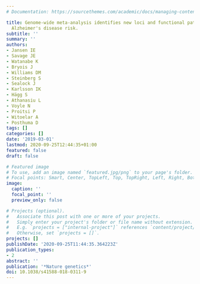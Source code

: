 ```yaml
---
# Documentation: https://sourcethemes.com/academic/docs/managing-content/

title: Genome-wide meta-analysis identifies new loci and functional pathways influencing
  Alzheimer's disease risk.
subtitle: ''
summary: ''
authors:
- Jansen IE
- Savage JE
- Watanabe K
- Bryois J
- Williams DM
- Steinberg S
- Sealock J
- Karlsson IK
- Hägg S
- Athanasiu L
- Voyle N
- Proitsi P
- Witoelar A
- Posthuma D
tags: []
categories: []
date: '2019-03-01'
lastmod: 2020-09-25T12:44:35+01:00
featured: false
draft: false

# Featured image
# To use, add an image named `featured.jpg/png` to your page's folder.
# Focal points: Smart, Center, TopLeft, Top, TopRight, Left, Right, BottomLeft, Bottom, BottomRight.
image:
  caption: ''
  focal_point: ''
  preview_only: false

# Projects (optional).
#   Associate this post with one or more of your projects.
#   Simply enter your project's folder or file name without extension.
#   E.g. `projects = ["internal-project"]` references `content/project/deep-learning/index.md`.
#   Otherwise, set `projects = []`.
projects: []
publishDate: '2020-09-25T11:44:35.364223Z'
publication_types:
- 2
abstract: ''
publication: '*Nature genetics*'
doi: 10.1038/s41588-018-0311-9
---
```

